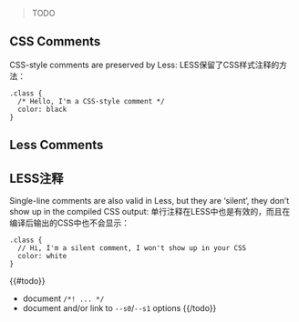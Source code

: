 > TODO

## CSS Comments

CSS-style comments are preserved by Less:
LESS保留了CSS样式注释的方法：

```less
.class {
  /* Hello, I'm a CSS-style comment */
  color: black
}
```

## Less Comments
## LESS注释

Single-line comments are also valid in Less, but they are ‘silent’, they don’t show up in the compiled CSS output:
单行注释在LESS中也是有效的，而且在编译后输出的CSS中也不会显示：

```less
.class {
  // Hi, I'm a silent comment, I won't show up in your CSS
  color: white
}
```

{{#todo}}
* document `/*! ... */`
* document and/or link to `--s0`/`--s1` options
{{/todo}}
